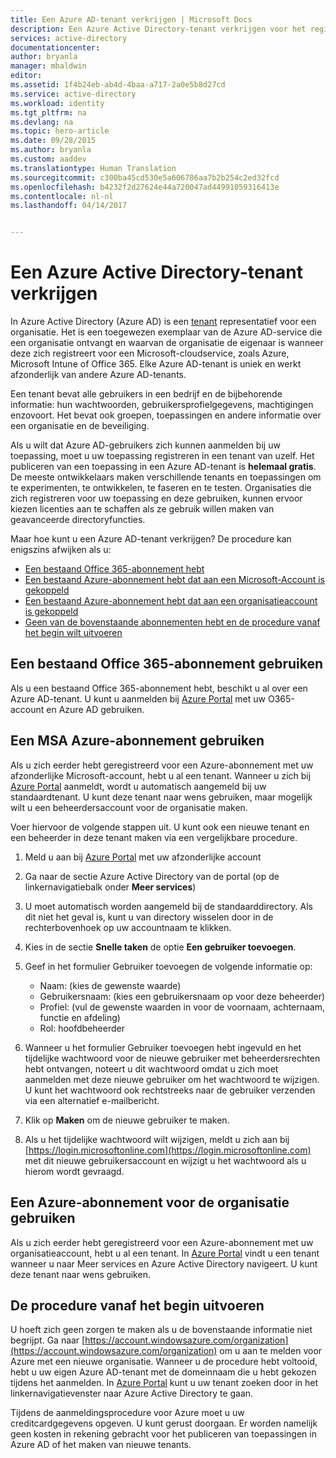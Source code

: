 ```yaml
---
title: Een Azure AD-tenant verkrijgen | Microsoft Docs
description: Een Azure Active Directory-tenant verkrijgen voor het registreren en maken van toepassingen.
services: active-directory
documentationcenter: 
author: bryanla
manager: mbaldwin
editor: 
ms.assetid: 1f4b24eb-ab4d-4baa-a717-2a0e5b8d27cd
ms.service: active-directory
ms.workload: identity
ms.tgt_pltfrm: na
ms.devlang: na
ms.topic: hero-article
ms.date: 09/28/2015
ms.author: bryanla
ms.custom: aaddev
ms.translationtype: Human Translation
ms.sourcegitcommit: c300ba45cd530e5a606786aa7b2b254c2ed32fcd
ms.openlocfilehash: b4232f2d27624e44a720047ad44991059316413e
ms.contentlocale: nl-nl
ms.lasthandoff: 04/14/2017


---
```

# <a name="how-to-get-an-azure-active-directory-tenant"></a>Een Azure Active Directory-tenant verkrijgen
In Azure Active Directory (Azure AD) is een [tenant](https://msdn.microsoft.com/library/azure/jj573650.aspx#BKMK_WhatIsAnAzureADTenant) representatief voor een organisatie.  Het is een toegewezen exemplaar van de Azure AD-service die een organisatie ontvangt en waarvan de organisatie de eigenaar is wanneer deze zich registreert voor een Microsoft-cloudservice, zoals Azure, Microsoft Intune of Office 365.  Elke Azure AD-tenant is uniek en werkt afzonderlijk van andere Azure AD-tenants.  

Een tenant bevat alle gebruikers in een bedrijf en de bijbehorende informatie: hun wachtwoorden, gebruikersprofielgegevens, machtigingen enzovoort.  Het bevat ook groepen, toepassingen en andere informatie over een organisatie en de beveiliging.

Als u wilt dat Azure AD-gebruikers zich kunnen aanmelden bij uw toepassing, moet u uw toepassing registreren in een tenant van uzelf.  Het publiceren van een toepassing in een Azure AD-tenant is **helemaal gratis**.  De meeste ontwikkelaars maken verschillende tenants en toepassingen om te experimenten, te ontwikkelen, te faseren en te testen.  Organisaties die zich registreren voor uw toepassing en deze gebruiken, kunnen ervoor kiezen licenties aan te schaffen als ze gebruik willen maken van geavanceerde directoryfuncties.

Maar hoe kunt u een Azure AD-tenant verkrijgen?  De procedure kan enigszins afwijken als u:

* [Een bestaand Office 365-abonnement hebt](#use-an-existing-office-365-subscription)
* [Een bestaand Azure-abonnement hebt dat aan een Microsoft-Account is gekoppeld](#use-an-msa-azure-subscription)
* [Een bestaand Azure-abonnement hebt dat aan een organisatieaccount is gekoppeld](#use-an-organizational-azure-subscription)
* [Geen van de bovenstaande abonnementen hebt en de procedure vanaf het begin wilt uitvoeren](#start-from-scratch)

## <a name="use-an-existing-office-365-subscription"></a>Een bestaand Office 365-abonnement gebruiken
Als u een bestaand Office 365-abonnement hebt, beschikt u al over een Azure AD-tenant. U kunt u aanmelden bij [Azure Portal](https://portal.azure.com) met uw O365-account en Azure AD gebruiken.

## <a name="use-an-msa-azure-subscription"></a>Een MSA Azure-abonnement gebruiken
Als u zich eerder hebt geregistreerd voor een Azure-abonnement met uw afzonderlijke Microsoft-account, hebt u al een tenant.  Wanneer u zich bij [Azure Portal](https://portal.azure.com) aanmeldt, wordt u automatisch aangemeld bij uw standaardtenant. U kunt deze tenant naar wens gebruiken, maar mogelijk wilt u een beheerdersaccount voor de organisatie maken.

Voer hiervoor de volgende stappen uit.  U kunt ook een nieuwe tenant en een beheerder in deze tenant maken via een vergelijkbare procedure.

1. Meld u aan bij [Azure Portal](https://portal.azure.com) met uw afzonderlijke account
2. Ga naar de sectie Azure Active Directory van de portal (op de linkernavigatiebalk onder **Meer services**)
3. U moet automatisch worden aangemeld bij de standaarddirectory. Als dit niet het geval is, kunt u van directory wisselen door in de rechterbovenhoek op uw accountnaam te klikken.
4. Kies in de sectie **Snelle taken** de optie **Een gebruiker toevoegen**.
5. Geef in het formulier Gebruiker toevoegen de volgende informatie op:

   * Naam: (kies de gewenste waarde)
   * Gebruikersnaam: (kies een gebruikersnaam op voor deze beheerder)
   * Profiel: (vul de gewenste waarden in voor de voornaam, achternaam, functie en afdeling)
   * Rol: hoofdbeheerder
6. Wanneer u het formulier Gebruiker toevoegen hebt ingevuld en het tijdelijke wachtwoord voor de nieuwe gebruiker met beheerdersrechten hebt ontvangen, noteert u dit wachtwoord omdat u zich moet aanmelden met deze nieuwe gebruiker om het wachtwoord te wijzigen. U kunt het wachtwoord ook rechtstreeks naar de gebruiker verzenden via een alternatief e-mailbericht.
7. Klik op **Maken** om de nieuwe gebruiker te maken.
8. Als u het tijdelijke wachtwoord wilt wijzigen, meldt u zich aan bij [https://login.microsoftonline.com](https://login.microsoftonline.com) met dit nieuwe gebruikersaccount en wijzigt u het wachtwoord als u hierom wordt gevraagd.

## <a name="use-an-organizational-azure-subscription"></a>Een Azure-abonnement voor de organisatie gebruiken
Als u zich eerder hebt geregistreerd voor een Azure-abonnement met uw organisatieaccount, hebt u al een tenant.  In [Azure Portal](https://portal.azure.com) vindt u een tenant wanneer u naar Meer services en Azure Active Directory navigeert.  U kunt deze tenant naar wens gebruiken.

## <a name="start-from-scratch"></a>De procedure vanaf het begin uitvoeren
U hoeft zich geen zorgen te maken als u de bovenstaande informatie niet begrijpt.  Ga naar [https://account.windowsazure.com/organization](https://account.windowsazure.com/organization) om u aan te melden voor Azure met een nieuwe organisatie.  Wanneer u de procedure hebt voltooid, hebt u uw eigen Azure AD-tenant met de domeinnaam die u hebt gekozen tijdens het aanmelden.  In [Azure Portal](https://portal.azure.com) kunt u uw tenant zoeken door in het linkernavigatievenster naar Azure Active Directory te gaan.

Tijdens de aanmeldingsprocedure voor Azure moet u uw creditcardgegevens opgeven.  U kunt gerust doorgaan. Er worden namelijk geen kosten in rekening gebracht voor het publiceren van toepassingen in Azure AD of het maken van nieuwe tenants.


